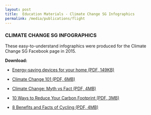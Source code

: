 ```yaml
---
layout: post
title:  Education Materials - Climate Change SG Infographics
permalink: /media/publications/flight
---
```



### CLIMATE CHANGE SG INFOGRAPHICS

These easy-to-understand infographics were produced for the Climate Change SG Facebook page in 2015.

**Download:**

* [<a href="https://www.nccs.gov.sg/docs/default-source/publications/energy-saving-devices-for-your-home.pdf" target="_blank">Energy-saving devices for your home (PDF, 149KB)</a>](https://www.nccs.gov.sg/docs/default-source/publications/energy-saving-devices-for-your-home.pdf)

* [<a href="https://www.nccs.gov.sg/docs/default-source/publications/climate-change-101.pdf" target="_blank">Climate Change 101 (PDF, 6MB)</a>](https://www.nccs.gov.sg/docs/default-source/publications/climate-change-101.pdf)

* [<a href="https://www.nccs.gov.sg/docs/default-source/publications/climate-change-myth-vs-fact.pdf" target="_blank">Climate Change: Myth vs Fact (PDF, 4MB)</a>](https://www.nccs.gov.sg/docs/default-source/publications/climate-change-myth-vs-fact.pdf)

* [<a href="https://www.nccs.gov.sg/docs/default-source/publications/10-ways-reduce-your-carbon-footprint.pdf" target="_blank">10 Ways to Reduce Your Carbon Footprint (PDF, 3MB)</a>](https://www.nccs.gov.sg/docs/default-source/publications/10-ways-reduce-your-carbon-footprint.pdf)

* [<a href="https://www.nccs.gov.sg/docs/default-source/publications/8-benefits-and-facts-of-cycling.pdf" target="_blank">8 Benefits and Facts of Cycling (PDF, 4MB)</a>](https://www.nccs.gov.sg/docs/default-source/publications/8-benefits-and-facts-of-cycling.pdf)


